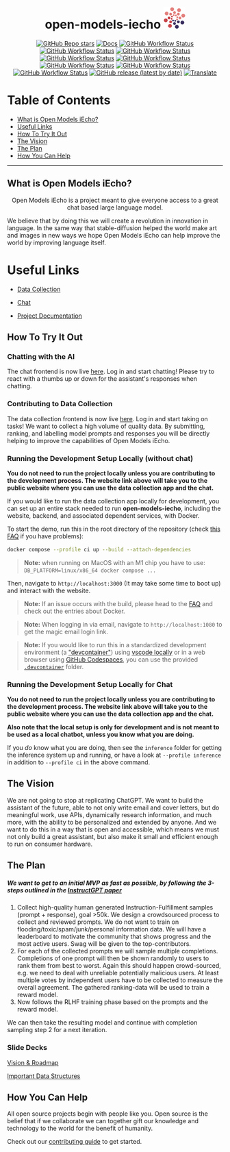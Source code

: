 <h1 align="center">
    <span>open-models-iecho</span>
  <img width="auto" height="50px" src="https://github.com/open-models-platform/open-models-iecho/blob/main/assets/logo_crop.png"/>
</h1>

<div align="center">

<a href="https://github.com/open-models-platform/open-models-iecho/stargazers">![GitHub Repo stars](https://img.shields.io/github/stars/open-models-platform/open-models-iecho?style=social)</a>
<a href="https://open-models-platform.github.io/open-models-iecho/">![Docs](https://img.shields.io/badge/docs-laion--ai.github.io%2FOpen--Assistant%2F-green)</a>
<a href="https://github.com/open-models-platform/open-models-iecho/actions/workflows/build-frontend.yaml">![GitHub Workflow Status](https://img.shields.io/github/actions/workflow/status/open-models-platform/open-models-iecho/build-frontend.yaml?label=build-frontend)</a>
<a href="https://github.com/open-models-platform/open-models-iecho/actions/workflows/build-postgres.yaml">![GitHub Workflow Status](https://img.shields.io/github/actions/workflow/status/open-models-platform/open-models-iecho/build-postgres.yaml?label=build-postgres)</a>
<a href="https://github.com/open-models-platform/open-models-iecho/actions/workflows/pre-commit.yaml">![GitHub Workflow Status](https://img.shields.io/github/actions/workflow/status/open-models-platform/open-models-iecho/pre-commit.yaml?label=pre-commit)</a>
<a href="https://github.com/open-models-platform/open-models-iecho/actions/workflows/test-api-contract.yaml">![GitHub Workflow Status](https://img.shields.io/github/actions/workflow/status/open-models-platform/open-models-iecho/test-api-contract.yaml?label=tests-api)</a>
<a href="https://github.com/open-models-platform/open-models-iecho/actions/workflows/test-e2e.yaml">![GitHub Workflow Status](https://img.shields.io/github/actions/workflow/status/open-models-platform/open-models-iecho/test-e2e.yaml?label=tests-web)</a>
<a href="https://github.com/open-models-platform/open-models-iecho/actions/workflows/deploy-docs-site.yaml">![GitHub Workflow Status](https://img.shields.io/github/actions/workflow/status/open-models-platform/open-models-iecho/deploy-docs-site.yaml?label=deploy-docs)</a>
<a href="https://github.com/open-models-platform/open-models-iecho/actions/workflows/production-deploy.yaml">![GitHub Workflow Status](https://img.shields.io/github/actions/workflow/status/open-models-platform/open-models-iecho/production-deploy.yaml?label=deploy-production)</a>
<a href="https://github.com/open-models-platform/open-models-iecho/actions/workflows/release.yaml">![GitHub Workflow Status](https://img.shields.io/github/actions/workflow/status/open-models-platform/open-models-iecho/release.yaml?label=deploy-release)</a>
<a href="https://github.com/open-models-platform/open-models-iecho/releases">![GitHub release (latest by date)](https://img.shields.io/github/v/release/open-models-platform/open-models-iecho)</a>
<a href="https://github-com.translate.goog/open-models-platform/open-models-iecho/blob/main/README.md?_x_tr_sl=auto&_x_tr_tl=en&_x_tr_hl=en&_x_tr_pto=wapp">![Translate](https://img.shields.io/badge/Translate-blue)</a>

</div>

# Table of Contents

- [What is Open Models iEcho?](#what-is-open-models-iecho)
- [Useful Links](#useful-links)
- [How To Try It Out](#how-to-try-it-out)
- [The Vision](#the-vision)
- [The Plan](#the-plan)
- [How You Can Help](#how-you-can-help)

---

## What is Open Models iEcho?

<p align="center">
Open Models iEcho is a project meant to give everyone access to a great chat based
large language model.
</p>

We believe that by doing this we will create a revolution in innovation in
language. In the same way that stable-diffusion helped the world make art and
images in new ways we hope Open Models iEcho can help improve the world by
improving language itself.

# Useful Links

- [Data Collection](https://open-models-iecho.io)

- [Chat](https://open-models-iecho.io/chat)

- [Project Documentation](https://projects.open.models.platform/open-models-iecho/)

## How To Try It Out

### Chatting with the AI

The chat frontend is now live [here](https://open-models-iecho.io/chat). Log in and
start chatting! Please try to react with a thumbs up or down for the assistant's
responses when chatting.

### Contributing to Data Collection

The data collection frontend is now live [here](https://open-models-iecho.io/). Log
in and start taking on tasks! We want to collect a high volume of quality data.
By submitting, ranking, and labelling model prompts and responses you will be
directly helping to improve the capabilities of Open Models iEcho.

### Running the Development Setup Locally (without chat)

**You do not need to run the project locally unless you are contributing to the
development process. The website link above will take you to the public website
where you can use the data collection app and the chat.**

If you would like to run the data collection app locally for development, you
can set up an entire stack needed to run **open-models-iecho**, including the
website, backend, and associated dependent services, with Docker.

To start the demo, run this in the root directory of the repository (check
[this FAQ](https://projects.open.models.platform/open-models-iecho/docs/faq#docker-compose-instead-of-docker-compose)
if you have problems):

```sh
docker compose --profile ci up --build --attach-dependencies
```

> **Note:** when running on MacOS with an M1 chip you have to use:
> `DB_PLATFORM=linux/x86_64 docker compose ...`

Then, navigate to `http://localhost:3000` (It may take some time to boot up) and
interact with the website.

> **Note:** If an issue occurs with the build, please head to the
> [FAQ](https://projects.open.models.platform/open-models-iecho/docs/faq) and check out the
> entries about Docker.

> **Note:** When logging in via email, navigate to `http://localhost:1080` to
> get the magic email login link.

> **Note:** If you would like to run this in a standardized development
> environment (a
> ["devcontainer"](https://code.visualstudio.com/docs/devcontainers/containers))
> using
> [vscode locally](https://code.visualstudio.com/docs/devcontainers/create-dev-container#_create-a-devcontainerjson-file)
> or in a web browser using
> [GitHub Codespaces](https://github.com/features/codespaces), you can use the
> provided [`.devcontainer`](.devcontainer/) folder.

### Running the Development Setup Locally for Chat

**You do not need to run the project locally unless you are contributing to the
development process. The website link above will take you to the public website
where you can use the data collection app and the chat.**

**Also note that the local setup is only for development and is not meant to be
used as a local chatbot, unless you know what you are doing.**

If you _do_ know what you are doing, then see the `inference` folder for getting
the inference system up and running, or have a look at `--profile inference` in
addition to `--profile ci` in the above command.

## The Vision

We are not going to stop at replicating ChatGPT. We want to build the assistant
of the future, able to not only write email and cover letters, but do meaningful
work, use APIs, dynamically research information, and much more, with the
ability to be personalized and extended by anyone. And we want to do this in a
way that is open and accessible, which means we must not only build a great
assistant, but also make it small and efficient enough to run on consumer
hardware.

## The Plan

##### We want to get to an initial MVP as fast as possible, by following the 3-steps outlined in the [InstructGPT paper](https://arxiv.org/abs/2203.02155)

1. Collect high-quality human generated Instruction-Fulfillment samples
   (prompt + response), goal >50k. We design a crowdsourced process to collect
   and reviewed prompts. We do not want to train on
   flooding/toxic/spam/junk/personal information data. We will have a
   leaderboard to motivate the community that shows progress and the most active
   users. Swag will be given to the top-contributors.
2. For each of the collected prompts we will sample multiple completions.
   Completions of one prompt will then be shown randomly to users to rank them
   from best to worst. Again this should happen crowd-sourced, e.g. we need to
   deal with unreliable potentially malicious users. At least multiple votes by
   independent users have to be collected to measure the overall agreement. The
   gathered ranking-data will be used to train a reward model.
3. Now follows the RLHF training phase based on the prompts and the reward
   model.

We can then take the resulting model and continue with completion sampling step
2 for a next iteration.

### Slide Decks

[Vision & Roadmap](https://docs.google.com/presentation/d/1n7IrAOVOqwdYgiYrXc8Sj0He8krn5MVZO_iLkCjTtu0/edit?usp=sharing)

[Important Data Structures](https://docs.google.com/presentation/d/1iaX_nxasVWlvPiSNs0cllR9L_1neZq0RJxd6MFEalUY/edit?usp=sharing)

## How You Can Help

All open source projects begin with people like you. Open source is the belief
that if we collaborate we can together gift our knowledge and technology to the
world for the benefit of humanity.

Check out our [contributing guide](CONTRIBUTING.md) to get started.

